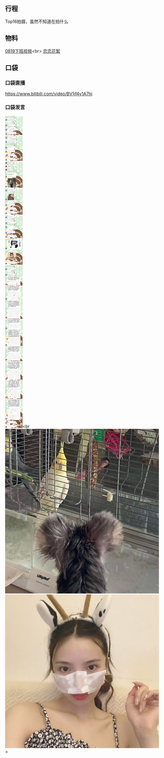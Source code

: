 ## 行程
Top16拍摄，虽然不知道在拍什么<br>

## 物料
[0819下班视频](https://m.weibo.cn/status/4678591184373402?)<br>
[恋恋花絮](https://weibo.com/1863643660/KwTY8st1K)
## 口袋
### 口袋直播
https://www.bilibili.com/video/BV1jf4y1A7hj
### 口袋发言
![口袋发言](./pocket48/imgs/messages1.jpeg)<br
![口袋发言](./pocket48/imgs/P1.jpeg)<br>
![口袋发言](./pocket48/imgs/P2.jpeg)<br>>